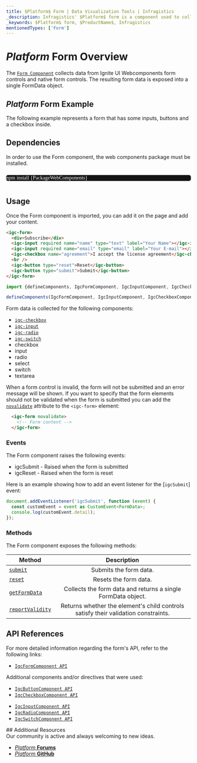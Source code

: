 ```yaml
---
title: $Platform$ Form | Data Visualization Tools | Infragistics
_description: Infragistics' $Platform$ form is a component used to collect user input from interactive controls. Improve your application with Ignite UI for  $Platform$!
_keywords: $Platform$ form, $ProductName$, Infragistics
mentionedTypes: ['Form']
---
```

# $Platform$ Form Overview

The [`Form Component`]({environment:wcApiUrl}/classes/IgcFormComponent.html) collects data from Ignite UI Webcomponents form controls and native form controls. The resulting form data is exposed into a single FormData object.

## $Platform$ Form Example

The following example represents a form that has some inputs, buttons and a checkbox inside.

<code-view style="height: 300px"
           data-demos-base-url="{environment:dvDemosBaseUrl}"
           iframe-src="{environment:dvDemosBaseUrl}/inputs/form-overview"
           alt="$Platform$ Form Example"
           github-src="inputs/form/overview">
</code-view>

## Dependencies

In order to use the Form component, the web components package must be installed.

<pre style="background:#141414;color:white;display:inline-block;padding:16x;margin-top:10px;font-family:'Consolas';border-radius:5px;width:100%">
npm install {PackageWebComponents}
</pre>

## Usage

Once the Form component is imported, you can add it on the page and add your content.

```html
<igc-form>
  <div>Subscribe</div>
  <igc-input required name="name" type="text" label="Your Name"></igc-input>
  <igc-input required name="email" type="email" label="Your E-mail"></igc-input>
  <igc-checkbox name="agreement">I accept the license agreement</igc-checkbox>
  <br />
  <igc-button type="reset">Reset</igc-button>
  <igc-button type="submit">Submit</igc-button>
</igc-form>
```

```ts
import {defineComponents, IgcFormComponent, IgcInputComponent, IgcCheckboxComponent, IgcButtonComponent } from 'igniteui-webcomponents';

defineComponents(IgcFormComponent, IgcInputComponent, IgcCheckboxComponent, IgcButtonComponent);
```

Form data is collected for the following components:
- [`igc-checkbox`]({environment:wcApiUrl}/classes/IgcCheckboxComponent.html)
- [`igc-input`]({environment:wcApiUrl}/classes/IgcInputComponent.html)
- [`igc-radio`]({environment:wcApiUrl}/classes/IgcRadioComponent.html)
- [`igc-switch`]({environment:wcApiUrl}/classes/IgcSwitchComponent.html)
- checkbox
- input
- radio
- select
- switch
- textarea

When a form control is invalid, the form will not be submitted and an error message will be shown. If you want to specify that the form elements should not be validated when the form is submitted you can add the [`novalidate`]({environment:wcApiUrl}/classes/IgcFormComponent.html#novalidate) attribute to the `<igc-form>` element:


```html
  <igc-form novalidate>
    <!-- Form content -->
  </igc-form>
```

### Events

The Form component raises the following events:
- igcSubmit - Raised when the form is submitted
- igcReset - Raised when the form is reset

Here is an example showing how to add an event listener for the [`igcSubmit`] event:

```ts
document.addEventListener('igcSubmit', function (event) {
  const customEvent = event as CustomEvent<FormData>;
  console.log(customEvent.detail);
});
```

### Methods

The Form component exposes the following methods:

| Method			| Description     			|
| ------------- 	|:-------------:			|
|[`submit`]({environment:wcApiUrl}/classes/IgcFormComponent.html#submit)|Submits the form data.|
|[`reset`]({environment:wcApiUrl}/classes/IgcFormComponent.html#reset)|Resets the form data.|
|[`getFormData`]({environment:wcApiUrl}/classes/IgcFormComponent.html#getFormData)|Collects the form data and returns a single FormData object.|
|[`reportValidity`]({environment:wcApiUrl}/classes/IgcFormComponent.html#reportValidity)|Returns whether the element's child controls satisfy their validation constraints.|

## API References

For more detailed information regarding the form's API, refer to the following links:
* [`IgcFormComponent API`]({environment:wcApiUrl}/classes/IgcFormComponent.html)

Additional components and/or directives that were used:
- [`IgcButtonComponent API`]({environment:wcApiUrl}/classes/IgcButtonComponent.html)
- [`IgcCheckboxComponent API`]({environment:wcApiUrl}/classes/IgcCheckboxComponent.html)
* [`IgcInputComponent API`]({environment:wcApiUrl}/classes/IgcInputComponent.html)
* [`IgcRadioComponent API`]({environment:wcApiUrl}/classes/IgcRadioComponent.html)
* [`IgcSwitchComponent API`]({environment:wcApiUrl}/classes/IgcSwitchComponent.html)

<div class="divider"></div>
## Additional Resources

<div class="divider--half"></div>
Our community is active and always welcoming to new ideas.

* [$Platform$ **Forums**](https://www.infragistics.com/community/forums/f/ignite-ui-for-web-components)
* [$Platform$ **GitHub**](https://github.com/IgniteUI/igniteui-webcomponents)
